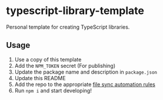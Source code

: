 # typescript-library-template

Personal template for creating TypeScript libraries.

## Usage

1. Use a copy of this template
2. Add the `NPM_TOKEN` secret (For publishing)
3. Update the package name and description in `package.json`
4. Update this README
5. Add the repo to the appropriate [file sync automation rules](https://github.com/domdomegg/domdomegg/blob/master/.github/workflows/repo-file-sync.yaml)
6. Run `npm i` and start developing!
